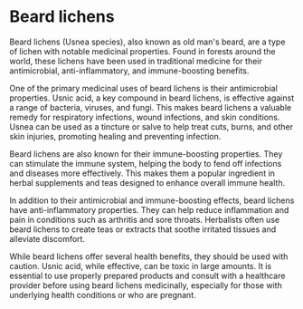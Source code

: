 <!--
source: GPT-4o: beard lichens (medicinal) (as paragraphs) (less than 220 words)
aka: old man's beard
tags: herbals
-->

# Beard lichens

Beard lichens (Usnea species), also known as old man's beard, are a type of lichen with notable medicinal properties. Found in forests around the world, these lichens have been used in traditional medicine for their antimicrobial, anti-inflammatory, and immune-boosting benefits.

One of the primary medicinal uses of beard lichens is their antimicrobial properties. Usnic acid, a key compound in beard lichens, is effective against a range of bacteria, viruses, and fungi. This makes beard lichens a valuable remedy for respiratory infections, wound infections, and skin conditions. Usnea can be used as a tincture or salve to help treat cuts, burns, and other skin injuries, promoting healing and preventing infection.

Beard lichens are also known for their immune-boosting properties. They can stimulate the immune system, helping the body to fend off infections and diseases more effectively. This makes them a popular ingredient in herbal supplements and teas designed to enhance overall immune health.

In addition to their antimicrobial and immune-boosting effects, beard lichens have anti-inflammatory properties. They can help reduce inflammation and pain in conditions such as arthritis and sore throats. Herbalists often use beard lichens to create teas or extracts that soothe irritated tissues and alleviate discomfort.

While beard lichens offer several health benefits, they should be used with caution. Usnic acid, while effective, can be toxic in large amounts. It is essential to use properly prepared products and consult with a healthcare provider before using beard lichens medicinally, especially for those with underlying health conditions or who are pregnant.
